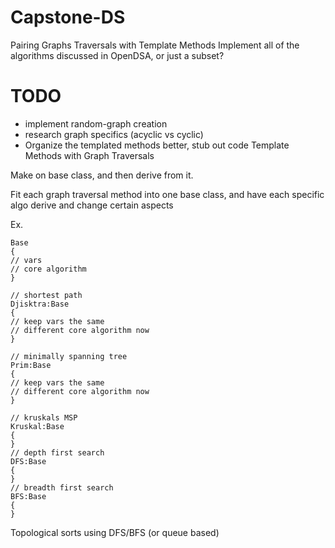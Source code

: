 # Capstone-DS

Pairing Graphs Traversals with Template Methods
Implement all of the algorithms discussed in OpenDSA, or just a subset?
# TODO
- implement random-graph creation
- research graph specifics (acyclic vs cyclic)
- Organize the templated methods better, stub out code
Template Methods with Graph Traversals

Make on base class, and then derive from it. 

Fit each graph traversal method into one base class, and have each specific algo derive and change certain aspects

Ex. 
````
Base
{
// vars
// core algorithm
}

// shortest path
Djisktra:Base
{
// keep vars the same
// different core algorithm now
}

// minimally spanning tree
Prim:Base
{
// keep vars the same
// different core algorithm now
}

// kruskals MSP
Kruskal:Base
{
}
// depth first search
DFS:Base
{
}
// breadth first search
BFS:Base
{
}
````
Topological sorts using DFS/BFS (or queue based)





